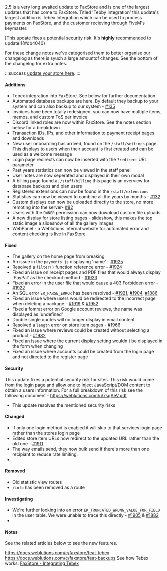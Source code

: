 2.5 is a very long awaited update to FaxStore and is one of the largest updates that has come to FaxStore. Titled 'Tebby Integration' this update's largest addition is Tebex Integration which can be used to process payments on FaxStore, and the customer recieving through FiveM's keymaster.

[This update fixes a potential security risk. It's **highly** recommended to update!]{#db4040}

For these change notes we've categorised them to better organise our changelog as there is syuch a large amountof changes. See the bottom of the changelog for extra notes.

:::success
[update your store here](https://weblutions.com/my/controller).
:::

#### Additions
- Tebex integration into FaxStore. See below for further documentation
- Automated database backups are here. By default they backup to your system and can also backup to our system - [#135](https://bugs.weblutions.com/f/135)
- Invoices have been totally redesigned, you can now have multiple items, memos, and custom ToS per invoice
- Discord linked roles are now within FaxStore. See the notes section below for a breakdown
- Transaction IDs, IPs, and other information to payment receipt pages and downloads
- New user onboarding has arrived, found on the `/staff/settings` page. This displays to users when their account is first created and can be used as a welcome message
- Login page redirects can now be inserted with the `?redirect` URL parameter
- Past years statistics can now be viewed in the staff panel
- User notes are now seperated and displayed in their own modal
- A billing page found at `/staff/billing` this page is an overview for database backups and plan users
- Registered extensions can now be found in the `/staff/extensions`
- Statistics can now be viewed to combine all the years by months - [#132](https://bugs.weblutions.com/f/132)
- Custom displays can now be uploaded directly to the store, no more remoting into the server- [#82](https://bugs.weblutions.com/f/82)
- Users with the `OWNER` permission can now download custom file uploads
- A new display for store listing pages - slideshow, this makes the top static image a slideshow of all the gallery images
- WebPanel - a Weblutions internal website for automated error and content checking is live in FaxStore.
 

#### Fixed
- The gallery on the home page from breaking
- An issue in the `payments.js` displaying 'name' - [#1925](https://bugs.weblutions.com/i/1925)
- Resolved a `filter()` function reference error - [#1924](https://bugs.weblutions.com/i/1924)
- Fixed an issue on receipt pages and PDF files that would always display 'PayPal' as the checkout method - [#1923](https://bugs.weblutions.com/i/1923)
- Fixed an error in the user file that would cause a 403 Forbidden error - [#1922](https://bugs.weblutions.com/i/1922)
- An SQL error `ER_PARSE_ERROR` has been resolved - [#1921](https://bugs.weblutions.com/i/1921), [#1904](https://bugs.weblutions.com/i/1904), [#1886](https://bugs.weblutions.com/i/1886)
- Fixed an issue where users would be redirected to the incorrect page when deleting a package - [#1919](https://bugs.weblutions.com/i/1919) & [#1952](https://bugs.weblutions.com/i/1952)
- Fixed a fomrat error on Google account reviews, the name was displayed as 'undefined'
- Double single quotes will no longer display in email content
- Resolved a `length` error on store item pages - [#1966](https://bugs.weblutions.com/i/1966)
- Fixed an issue where reviews could be created without  selecting a product - [#1982](https://bugs.weblutions.com/i/1982)
- Fixed an issue where the current display setting wouldn't be displayed in the form when changing
- Fixed an issue where accounts could be created from the login page and not directed to the register page

#### Security
This update fixes a potential security risk for sites. This risk would come from the login page and allow one to inject JavaScript/DOM content to obtain a users information. For a full breakdown of this risk see the following document - https://weblutions.com/u/7sqAeV.pdf

- This update resolves the mentioned security risks

#### Changed
- If only one login method is enabled it will skip to that services login page rather than the stores login page
- Edited store item URLs now redirect to the updated URL rather than the old one - [#1911](https://bugs.weblutions.com/i/1911)
- The way emails send, they now bulk send if there's more than one recipiant to reduce rate limiting.
- 

#### Removed
- Old statistic view routes
- `/info` has been removed as a route

#### Investigating
- We're further looking into an error `ER_TRUNCATED_WRONG_VALUE_FOR_FIELD` in the user table. We were unable to trace this directly - [#1905](https://bugs.weblutions.com/i/1905) & [#1882](https://bugs.weblutions.com/i/1882)
- 

#### Notes
See the related articles below to see the new features.

https://docs.weblutions.com/c/faxstore/feat-tebex
https://docs.weblutions.com/c/faxstore/feat-backups
See how Tebex works: [FaxStore - Integrating Tebex](https://youtu.be/Ok7851WqPXE)
